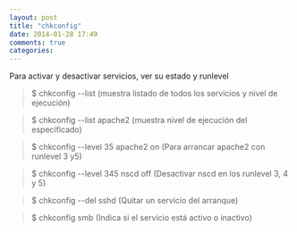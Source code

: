 ```yaml
---
layout: post
title: "chkconfig"
date: 2014-01-28 17:49
comments: true
categories: 
---
```

Para activar y desactivar servicios, ver su estado y runlevel

>$ chkconfig --list (muestra listado de todos los servicios y nivel de ejecución)

>$ chkconfig --list apache2 (muestra nivel de ejecución del especificado)

>$ chkconfig --level 35 apache2 on (Para arrancar apache2 con runlevel 3 y5)

>$ chkconfig --level 345 nscd off (Desactivar nscd en los runlevel 3, 4 y 5)

>$ chkconfig --del sshd  (Quitar un servicio del arranque)

>$ chkconfig smb  (Indica si el servicio está activo o inactivo)

